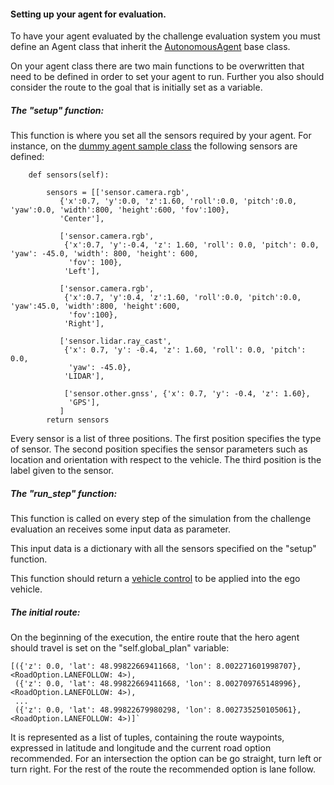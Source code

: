 #### Setting up your agent for evaluation.

To have your agent evaluated by the challenge evaluation system 
you must define an Agent class that inherit the 
[AutonomousAgent](../srunner/challenge/agents/autonomous_agent.py) base class.

On your agent class there are two main functions to be overwritten
that need to be defined in order to set your agent to run.
Further you also should consider the route to the goal that is
initially set as a variable.



##### The "setup" function:

This function is where you set all the sensors required by your agent.
For instance, on the [dummy agent sample class](../srunner/challenge/agents/DummyAgent.py) the following sensors are defined:

```
    def sensors(self):
        
        sensors = [['sensor.camera.rgb',
           {'x':0.7, 'y':0.0, 'z':1.60, 'roll':0.0, 'pitch':0.0, 'yaw':0.0, 'width':800, 'height':600, 'fov':100},
           'Center'],

           ['sensor.camera.rgb',
            {'x':0.7, 'y':-0.4, 'z': 1.60, 'roll': 0.0, 'pitch': 0.0, 'yaw': -45.0, 'width': 800, 'height': 600,
             'fov': 100},
            'Left'],

           ['sensor.camera.rgb',
            {'x':0.7, 'y':0.4, 'z':1.60, 'roll':0.0, 'pitch':0.0, 'yaw':45.0, 'width':800, 'height':600,
             'fov':100},
            'Right'],

           ['sensor.lidar.ray_cast',
            {'x': 0.7, 'y': -0.4, 'z': 1.60, 'roll': 0.0, 'pitch': 0.0,
             'yaw': -45.0},
            'LIDAR'],

            ['sensor.other.gnss', {'x': 0.7, 'y': -0.4, 'z': 1.60},
             'GPS'],
           ]
        return sensors
```

Every sensor is a list of three positions.
The first position specifies the type of sensor. 
The second position specifies the sensor parameters
 such as location and orientation with respect to the vehicle.
 The third position is the label given to  the sensor.



##### The "run_step" function:

This function is called on every step of the simulation from the challenge evaluation
an receives some input data as parameter.

This input data is a dictionary with all the sensors specified on the "setup" function.

This function should return a [vehicle control](https://carla.readthedocs.io/en/latest/python_api_tutorial/#vehicles)
 to be applied into the ego vehicle.




##### The initial route:

On the beginning of the execution, the entire route that the hero agent
should travel is set on  the "self.global_plan" variable:

```
[({'z': 0.0, 'lat': 48.99822669411668, 'lon': 8.002271601998707}, <RoadOption.LANEFOLLOW: 4>), 
 ({'z': 0.0, 'lat': 48.99822669411668, 'lon': 8.002709765148996}, <RoadOption.LANEFOLLOW: 4>),
 ... 
 ({'z': 0.0, 'lat': 48.99822679980298, 'lon': 8.002735250105061}, <RoadOption.LANEFOLLOW: 4>)]`
 ```
 
 It is represented as a list of tuples, containing the route waypoints, expressed in latitude
 and longitude and the current road option recommended. For an intersection the option can
 be go straight, turn left or turn right. For the rest of the route the recommended option
 is lane follow.